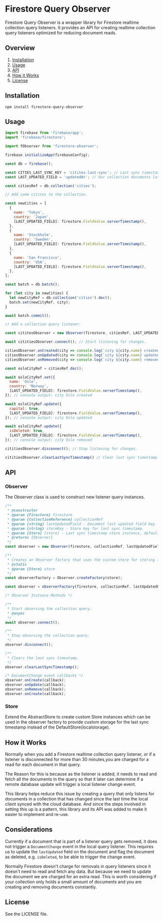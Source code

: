 # Firestore Query Observer
Firestore Query Observer is a wrapper library for Firestore realtime collection query listeners. It provides an API for creating realtime collection query listeners optimized for reducing document reads.

## Overview

1. [Installation](#Installation)
4. [Usage](#Usage)
5. [API](#API)
2. [How it Works](#How-it-Works)
7. [License](#License)

## Installation
`npm install firestore-query-observer`

## Usage

```js
import firebase from 'firebase/app';
import 'firebase/firestore';

import fObserver from 'firestore-observer';

firebase.initializeApp(firebaseConfig);

const db = firebase();

const CITIES_LAST_SYNC_KEY = 'citites-last-sync'; // Last sync timestamp storage key.
const LAST_UPDATED_FIELD = 'updatedAt'; // Our collection documents last updated field key.

const citiesRef = db.collection('cities');

// Add some citites to the collection.

const newCities = [
  {
    name: 'Tokyo',
    country: 'Japan',
    [LAST_UPDATED_FIELD]: firestore.FieldValue.serverTimestamp(),
  },
  {
    name: 'Stockholm',
    country: 'Sweden',
    [LAST_UPDATED_FIELD]: firestore.FieldValue.serverTimestamp(),
  },
  {
    name: 'San Francisco',
    country: 'USA',
    [LAST_UPDATED_FIELD]: firestore.FieldValue.serverTimestamp(),
  },
];

const batch = db.batch();

for (let city in newCities) {
  let newCityRef = db.collection('cities').doc();
  batch.set(newCityRef, city);
}

await batch.commit();

// Add a collection query listener.

const cititesObserver = new Observer(firestore, citiesRef, LAST_UPDATED_FIELD,  CITIES_LAST_SYNC_KEY);

await cititiesObserver.connect(); // Start listening for changes.

citiesObserver.onCreated(city => console.log(`city ${city.name} created`));
citiesObserver.onUpdated(city => console.log(`city ${city.name} updated`));
citiesObserver.onRemoved(city => console.log(`city ${city.name} removed`));

const osloCityRef = citiesRef.doc();

await osloCityRef.set({
  name: 'Oslo',
  country: 'Norway',
  [LAST_UPDATED_FIELD]: firestore.FieldValue.serverTimestamp(),
}); // console output: city Oslo created

await osloCityRef.update({
  capital: true,
  [LAST_UPDATED_FIELD]: firestore.FieldValue.serverTimestamp(),
}); // console output: city Oslo updated

await osloCityRef.update({
  isDeleted: true,
  [LAST_UPDATED_FIELD]: firestore.FieldValue.serverTimestamp(),
}); // console output: city Oslo removed

cititiesObserver.disconnect(); // Stop listening for changes.

cititiesObserver.clearLastSyncTimestamp() // Clear last sync timestamp from storage.
```

## API

### Observer
The Observer class is used to construct new listener query instances.

```js
/**
 * @constructor
 * @param {Firestore} firestore
 * @param {CollectionReference} collectionRef
 * @param {string} lastUpdatedField - Document last updated field key.
 * @param {string} storeKey - Store key for last sync timestamp.
 * @param {Store} [store] - Last sync timestamp store instance, defaults to localstorage.
 * @returns {Observer}
 */
const observer = new Observer(firestore, collectionRef, lastUpdatedField, storeKey);

/**
 * Creates an Observer factory that uses the custom store for storing last sync timestamps.
 * @static
 * @param {Store} store
 */
const observerFactory = Observer.createFactory(store);

const observer = observerFactory(firestore, collectionRef, lastUpdatedField, storeKey);

/* Observer Instance Methods */

/**
 * Start observing the collection query.
 * @async
 */
await observer.connect();

/**
 * Stop observing the collection query.
 */
observer.disconnect();

/**
 * Clears the last sync timestamp.
 */
observer.clearLastSyncTimestamp();

/* DocumentChange event callbacks */
observer.onCreate(callback);
observer.onUpdate(callback);
observer.onRemove(callback);
observer.onCreate(callback);
```

### Store
Extend the AbstractStore to create custom Store instances which can be used in the observer factory to provide custom storage for the last sync timestamp instead of the DefaultStore(localstorage).

## How it Works
Normally when you add a Firestore realtime collection query listener, or if a listener is disconnected for more than 30 minutes,you are charged for a read for each document in that query.

The Reason for this is because as the listener is added, it needs to read and fetch all the documents in the query so that it later can determine if a remote database update will trigger a local listener change event.

This library helps reduce this issue by creating a query that only listens for documents in a collection that has changed since the last time the local client synced with the cloud database. And since the steps involved in setting this up is a pattern, this library and its API was added to make it easier to implement and re-use.

## Considerations
Currently if a document that is part of a listener query gets removed, it does not trigger a `DocumentChange` event in the local query listener. This requires us to update the `lastUpdated` field on the document and flag the document as deleted, e.g. `isDeleted`, to be able to trigger the change event.

Normally Firestore doesn't charge for removals in query listeners since it doesn't need to read and fetch any data. But because we need to update the document we are charged for an extra read. This is worth considering if your collection only holds a small amount of documents and you are creating and removing documents constantly.

## License
See the LICENSE file.
